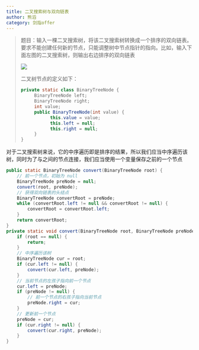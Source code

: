 ```yaml
---
title: 二叉搜索树与双向链表
author: 熊滔
category: 剑指offer
---
```


> 题目：输入一棵二叉搜索树，将该二叉搜索树转换成一个排序的双向链表。要求不能创建任何新的节点，只能调整树中节点指针的指向。比如，输入下面左图的二叉搜索树，则输出右边排序的双向链表
>
> 
> <img src="https://gitee.com/lastknightcoder/blogimage/raw/master/202006281612.svg"/>
> 
>
> 二叉树节点的定义如下：
>
> ```java
> private static class BinaryTreeNode {
>      BinaryTreeNode left;
>      BinaryTreeNode right;
>      int value;
>      public BinaryTreeNode(int value) {
>            this.value = value;
>            this.left = null;
>            this.right = null;
>      }
> }
> ```

对于二叉搜索树来说，它的中序遍历即是排序的结果，所以我们应当中序遍历该树，同时为了与之间的节点连接，我们应当使用一个变量保存之前的一个节点

```java
public static BinaryTreeNode convert(BinaryTreeNode root) {
    // 前一个节点，初始为 null
    BinaryTreeNode preNode = null;
    convert(root, preNode);
    // 获得双向链表的头结点
    BinaryTreeNode convertRoot = preNode;
    while (convertRoot.left != null && convertRoot != null) {
        convertRoot = convertRoot.left;
    }
    return convertRoot;
}
private static void convert(BinaryTreeNode root, BinaryTreeNode preNode) {
    if (root == null) {
        return;
    }
    // 中序遍历该树
    BinaryTreeNode cur = root;
    if (cur.left != null) {
        convert(cur.left, preNode);
    }
    // 当前节点的左孩子指向前一个节点
    cur.left = preNode;
    if (preNode != null) {
        // 前一个节点的右孩子指向当前节点
        preNode.right = cur;
    }
    // 更新前一个节点
    preNode = cur;
    if (cur.right != null) {
        convert(cur.right, preNode);
    }
}
```

<Disqus />